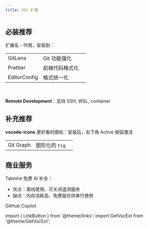 ```yaml
---
title: VSC 扩展
---
```


## 必装推荐

扩展名 - 作用，安装到：

<div className="no-table-header no-table-border">

|              |                |                                                    |
| ------------ | -------------- | -------------------------------------------------- |
| GitLens      | Git 功能强化   | <GetVscExt small id="eamodio.gitlens" />           |
| Prettier     | 前端代码格式化 | <GetVscExt small id="esbenp.prettier-vscode" />    |
| EditorConfig | 格式统一化     | <GetVscExt small id="EditorConfig.EditorConfig" /> |

<br/>

**Remote Development**：支持 SSH, WSL, container

<GetVscExt id="ms-vscode-remote.vscode-remote-extensionpack" msOnly />

</div>

## 补充推荐

**vscode-icons** 更好看的图标：安装后，右下角 Active 按钮激活

<GetVscExt id="vscode-icons-team.vscode-icons" />

<div className="no-table-header no-table-border">

|           |                |                                             |
| --------- | -------------- | ------------------------------------------- |
| Git Graph | 图形化的 `tig` | <GetVscExt small id="mhutchie.git-graph" /> |

</div>

## 商业服务

Tabnine 免费 AI 补全：

- 优点：离线使用、可关闭遥测服务
- 缺点：内存消耗高、免费版仅供单行使用

<GetVscExt id="tabnine.tabnine-vscode"/>

GitHub Copilot

<GetVscExt id="GitHub.copilot" msOnly />

import { LinkButton } from '@theme/links';
import GetVscExt from '@theme/GetVscExt';
